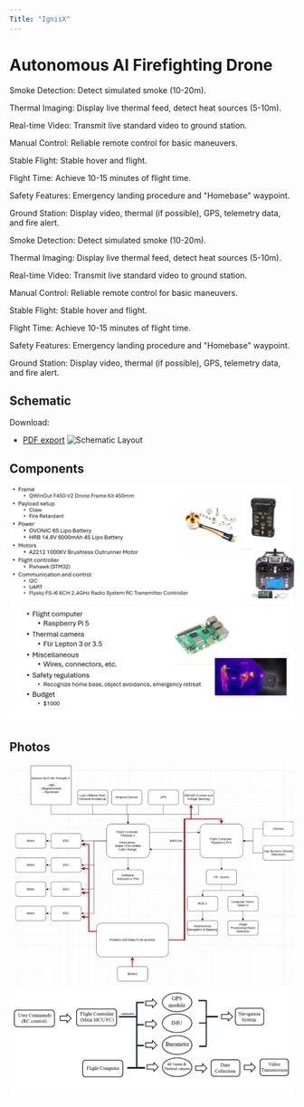 ```yaml
---
Title: "IgnisX"
---
```


# Autonomous AI Firefighting Drone

Smoke Detection: Detect simulated smoke (10-20m).​

Thermal Imaging: Display live thermal feed, detect heat
sources (5-10m).​

Real-time Video: Transmit live standard video to ground
station.​

Manual Control: Reliable remote control for basic
maneuvers.​

Stable Flight: Stable hover and flight.​

Flight Time: Achieve 10-15 minutes of flight time.​

Safety Features: Emergency landing procedure and
"Homebase" waypoint.​

Ground Station: Display video, thermal (if possible), GPS,
telemetry data, and fire alert.​

Smoke Detection: Detect simulated smoke (10-20m).​

Thermal Imaging: Display live thermal feed, detect heat
sources (5-10m).​

Real-time Video: Transmit live standard video to ground
station.​

Manual Control: Reliable remote control for basic
maneuvers.​

Stable Flight: Stable hover and flight.​

Flight Time: Achieve 10-15 minutes of flight time.​

Safety Features: Emergency landing procedure and
"Homebase" waypoint.​

Ground Station: Display video, thermal (if possible), GPS,
telemetry data, and fire alert.​

## Schematic

Download: 
- [PDF export](schematic/Schematic.pdf)
![Schematic Layout](schematic/Schematic.png)

## Components

![Front view](components/Comp.png)  
![Back view](components/comp1.png)


## Photos

![Front view](images/Schem.png)  
![Back view](images/Schem1.png)


